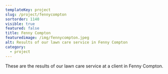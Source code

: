 ```yaml
---
templateKey: project
slug: /project/fennycompton
sortorder: 1140
visible: true
featured: false
title: Fenny Compton
featuredimage: /img/fennycompton.jpeg
alt: Results of our lawn care service in Fenny Compton
category:
  - project
---
```

These are the results of our lawn care service at a client in Fenny Compton.


